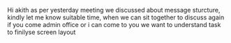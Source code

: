 Hi akith as per yesterday meeting we discussed about message sturcture, kindly let me know  suitable time, when we can sit together to discuss again 
if you come admin office or i can come to you 
 we want to understand task to finilyse screen layout 
